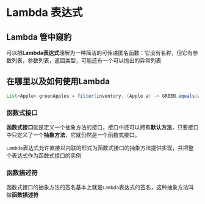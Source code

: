 # Lambda 表达式
## Lambda 管中窥豹
可以把**Lambda表达式**理解为一种简洁的可传递匿名函数：它没有名称，但它有参数列表，参数列表，返回类型，可能还有一个可以抛出的异常列表

## 在哪里以及如何使用Lambda
```java
List<Apple> greenApples = filter(inventory, (Apple a) -> GREEN.equals(a.getColor());
```

### 函数式接口
**函数式接口**就是定义一个抽象方法的接口，接口中还可以拥有**默认方法**，只要接口中只定义了一个**抽象方法**，它就仍然是一个函数式接口。

`Lambda`表达式允许直接以内联的形式为函数式接口的抽象方法提供实现，并把整个表达式作为函数式接口的实例

### 函数描述符
函数式接口的抽象方法的签名基本上就是`Lambda`表达式的签名，这种抽象方法叫做**函数描述符**
